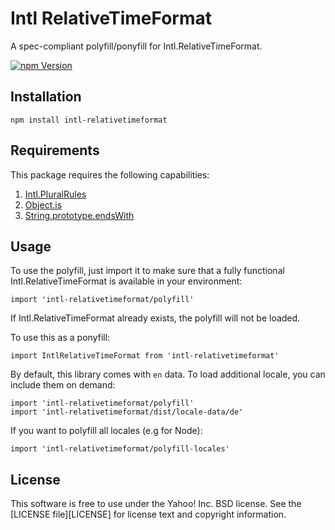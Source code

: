 Intl RelativeTimeFormat
===================

A spec-compliant polyfill/ponyfill for Intl.RelativeTimeFormat.

[![npm Version][npm-badge]][npm]


Installation
---
```
npm install intl-relativetimeformat
```

Requirements
---
This package requires the following capabilities:
1. [Intl.PluralRules](https://developer.mozilla.org/en-US/docs/Web/JavaScript/Reference/Global_Objects/PluralRules)
2. [Object.is](https://developer.mozilla.org/en-US/docs/Web/JavaScript/Reference/Global_Objects/Object/is)
3. [String.prototype.endsWith](https://developer.mozilla.org/en-US/docs/Web/JavaScript/Reference/Global_Objects/String/endsWith)


Usage
---
To use the polyfill, just import it to make sure that a fully functional Intl.RelativeTimeFormat is available in your environment:

```
import 'intl-relativetimeformat/polyfill'
```

If Intl.RelativeTimeFormat already exists, the polyfill will not be loaded.

To use this as a ponyfill:

```
import IntlRelativeTimeFormat from 'intl-relativetimeformat'
```

By default, this library comes with `en` data. To load additional locale, you can include them on demand:
```
import 'intl-relativetimeformat/polyfill'
import 'intl-relativetimeformat/dist/locale-data/de'
```

If you want to polyfill all locales (e.g for Node):
```
import 'intl-relativetimeformat/polyfill-locales'
```

License
-------

This software is free to use under the Yahoo! Inc. BSD license.
See the [LICENSE file][LICENSE] for license text and copyright information.


[npm]: https://www.npmjs.org/package/intl-relativetimeformat
[npm-badge]: https://img.shields.io/npm/v/intl-relativetimeformat.svg?style=flat-square